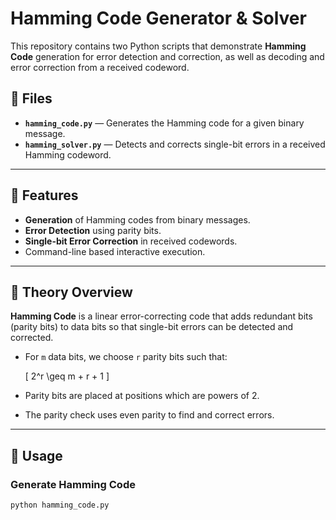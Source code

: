 # Hamming Code Generator & Solver

This repository contains two Python scripts that demonstrate **Hamming Code** generation for error detection and correction, as well as decoding and error correction from a received codeword.

## 📂 Files

- **`hamming_code.py`** — Generates the Hamming code for a given binary message.
- **`hamming_solver.py`** — Detects and corrects single-bit errors in a received Hamming codeword.

---

## 🚀 Features

- **Generation** of Hamming codes from binary messages.
- **Error Detection** using parity bits.
- **Single-bit Error Correction** in received codewords.
- Command-line based interactive execution.

---

## 🧮 Theory Overview

**Hamming Code** is a linear error-correcting code that adds redundant bits (parity bits) to data bits so that single-bit errors can be detected and corrected.

- For `m` data bits, we choose `r` parity bits such that:

  \[
  2^r \geq m + r + 1
  \]

- Parity bits are placed at positions which are powers of 2.
- The parity check uses even parity to find and correct errors.

---

## 📌 Usage

###  Generate Hamming Code

```bash
python hamming_code.py
